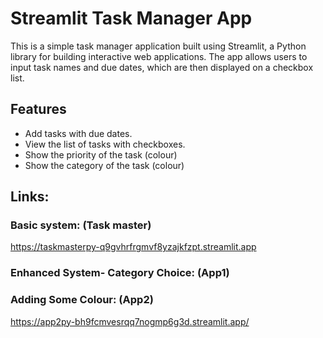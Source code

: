 # Streamlit Task Manager App

This is a simple task manager application built using Streamlit, a Python library for building interactive web applications. The app allows users to input task names and due dates, which are then displayed on a checkbox list.

## Features

- Add tasks with due dates.
- View the list of tasks with checkboxes.
- Show the priority of the task (colour)
- Show the category of the task (colour)

## Links:
### Basic system: (Task master)

https://taskmasterpy-q9gvhrfrgmvf8yzajkfzpt.streamlit.app 

### Enhanced System- Category Choice: (App1)



### Adding Some Colour: (App2)

https://app2py-bh9fcmvesrqq7nogmp6g3d.streamlit.app/
